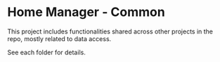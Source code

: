 # Home Manager - Common

This project includes functionalities shared across other projects in the repo, mostly related to data access.

See each folder for details.